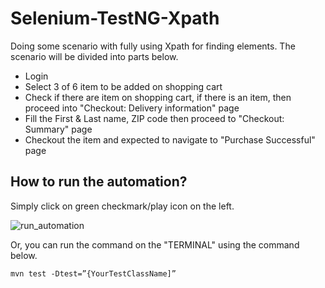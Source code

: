 # Selenium-TestNG-Xpath
Doing some scenario with fully using Xpath for finding elements. The scenario will be divided into parts below.

- Login
- Select 3 of 6 item to be added on shopping cart
- Check if there are item on shopping cart, if there is an item, then proceed into "Checkout: Delivery information" page
- Fill the First & Last name, ZIP code then proceed to "Checkout: Summary" page
- Checkout the item and expected to navigate to "Purchase Successful" page


## How to run the automation?

Simply click on green checkmark/play icon on the left.

![run_automation](https://github.com/dementozzz/Selenium-TestNG-Xpath/assets/20464988/fac9d8a4-d048-464c-a668-49169be963d3)

Or, you can run the command on the "TERMINAL" using the command below.

```
mvn test -Dtest=”{YourTestClassName]”
```



